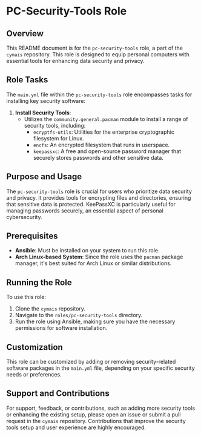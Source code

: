 # PC-Security-Tools Role

## Overview
This README document is for the `pc-security-tools` role, a part of the `cymais` repository. This role is designed to equip personal computers with essential tools for enhancing data security and privacy.

## Role Tasks
The `main.yml` file within the `pc-security-tools` role encompasses tasks for installing key security software:

1. **Install Security Tools**:
   - Utilizes the `community.general.pacman` module to install a range of security tools, including:
     - `ecryptfs-utils`: Utilities for the enterprise cryptographic filesystem for Linux.
     - `encfs`: An encrypted filesystem that runs in userspace.
     - `keepassxc`: A free and open-source password manager that securely stores passwords and other sensitive data.

## Purpose and Usage
The `pc-security-tools` role is crucial for users who prioritize data security and privacy. It provides tools for encrypting files and directories, ensuring that sensitive data is protected. KeePassXC is particularly useful for managing passwords securely, an essential aspect of personal cybersecurity.

## Prerequisites
- **Ansible**: Must be installed on your system to run this role.
- **Arch Linux-based System**: Since the role uses the `pacman` package manager, it's best suited for Arch Linux or similar distributions.

## Running the Role
To use this role:
1. Clone the `cymais` repository.
2. Navigate to the `roles/pc-security-tools` directory.
3. Run the role using Ansible, making sure you have the necessary permissions for software installation.

## Customization
This role can be customized by adding or removing security-related software packages in the `main.yml` file, depending on your specific security needs or preferences.

## Support and Contributions
For support, feedback, or contributions, such as adding more security tools or enhancing the existing setup, please open an issue or submit a pull request in the `cymais` repository. Contributions that improve the security tools setup and user experience are highly encouraged.